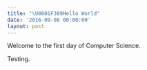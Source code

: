 ```yaml
---
title: "\U0001F389Hello World"
date: '2016-09-08 00:00:00'
layout: post
---
```


Welcome to the first day of Computer Science.

Testing. 